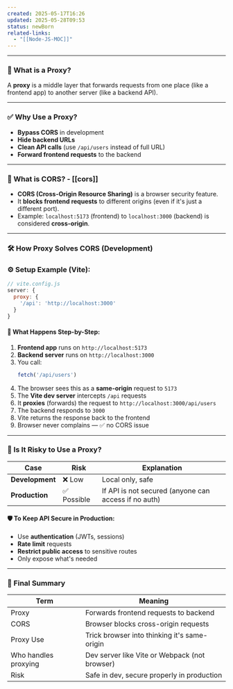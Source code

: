 ```yaml
---
created: 2025-05-17T16:26
updated: 2025-05-28T09:53
status: newBorn
related-links:
  - "[[Node-JS-MOC]]"
---
```

---



### 🧩 What is a Proxy?

A **proxy** is a middle layer that forwards requests from one place (like a frontend app) to another server (like a backend API).

---

### ✅ Why Use a Proxy?

- **Bypass CORS** in development  
- **Hide backend URLs**  
- **Clean API calls** (use `/api/users` instead of full URL)  
- **Forward frontend requests** to the backend  

---

### 🚫 What is CORS? - [[cors]]

- **CORS (Cross-Origin Resource Sharing)** is a browser security feature.  
- It **blocks frontend requests** to different origins (even if it's just a different port).  
- Example: `localhost:5173` (frontend) to `localhost:3000` (backend) is considered **cross-origin**.

---

### 🛠️ How Proxy Solves CORS (Development)

### ⚙️ Setup Example (Vite):
```js
// vite.config.js
server: {
  proxy: {
    '/api': 'http://localhost:3000'
  }
}
```

#### 🧭 What Happens Step-by-Step:

1. **Frontend app** runs on `http://localhost:5173`  
2. **Backend server** runs on `http://localhost:3000`  
3. You call:
   ```js
   fetch('/api/users')
   ```
4. The browser sees this as a **same-origin** request to `5173`  
5. The **Vite dev server** intercepts `/api` requests  
6. It **proxies** (forwards) the request to `http://localhost:3000/api/users`  
7. The backend responds to `3000`  
8. Vite returns the response back to the frontend  
9. Browser never complains — ✅ no CORS issue

---

### 🔐 Is It Risky to Use a Proxy?

| Case            | Risk     | Explanation |
|-----------------|----------|-------------|
| **Development** | ❌ Low    | Local only, safe |
| **Production**  | ✅ Possible | If API is not secured (anyone can access if no auth) |

#### 🛡️ To Keep API Secure in Production:
- Use **authentication** (JWTs, sessions)  
- **Rate limit** requests  
- **Restrict public access** to sensitive routes  
- Only expose what's needed  

---

### 🧠 Final Summary

| Term           | Meaning                                      |
|----------------|----------------------------------------------|
| Proxy          | Forwards frontend requests to backend       |
| CORS           | Browser blocks cross-origin requests         |
| Proxy Use      | Trick browser into thinking it's same-origin |
| Who handles proxying | Dev server like Vite or Webpack (not browser) |
| Risk           | Safe in dev, secure properly in production   |
